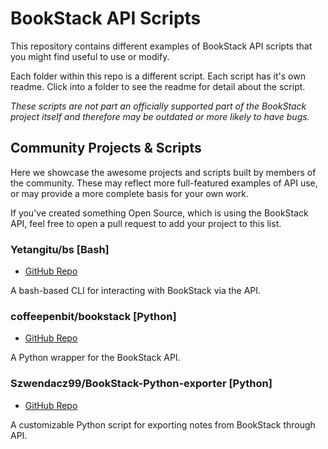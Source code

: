 # BookStack API Scripts

This repository contains different examples of BookStack API scripts that you might find useful to use or modify.


Each folder within this repo is a different script. Each script has it's own readme. Click into a folder to see the readme for detail about the script.


*These scripts are not part an officially supported part of the BookStack project itself and therefore may be outdated or more likely to have bugs.*

## Community Projects & Scripts

Here we showcase the awesome projects and scripts built by members of the community. These may reflect more full-featured examples of API use, or may provide a more complete basis for your own work.

If you've created something Open Source, which is using the BookStack API, feel free to open a pull request to add your project to this list.

### Yetangitu/bs [Bash]

- [GitHub Repo](https://github.com/Yetangitu/bs)

A bash-based CLI for interacting with BookStack via the API.

### coffeepenbit/bookstack [Python]

- [GitHub Repo](https://github.com/coffeepenbit/bookstack)

A Python wrapper for the BookStack API.

###  Szwendacz99/BookStack-Python-exporter [Python]

- [GitHub Repo](https://github.com/Szwendacz99/BookStack-Python-exporter)

A customizable Python script for exporting notes from BookStack through API.